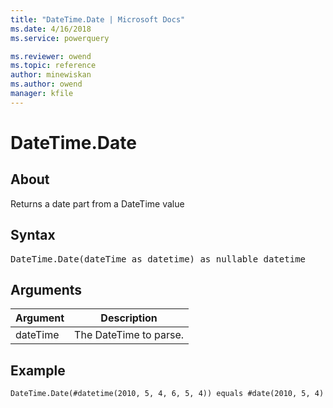 ```yaml
---
title: "DateTime.Date | Microsoft Docs"
ms.date: 4/16/2018
ms.service: powerquery

ms.reviewer: owend
ms.topic: reference
author: minewiskan
ms.author: owend
manager: kfile
---
```

# DateTime.Date

  
## About  
Returns a date part from a DateTime value  
  
## Syntax

<pre>
DateTime.Date(dateTime as datetime) as nullable datetime  
</pre>
  
## Arguments  
  
|Argument|Description|  
|------------|---------------|  
|dateTime|The DateTime to parse.|  
  
## Example  
  
```powerquery-m
DateTime.Date(#datetime(2010, 5, 4, 6, 5, 4)) equals #date(2010, 5, 4)  
```  
